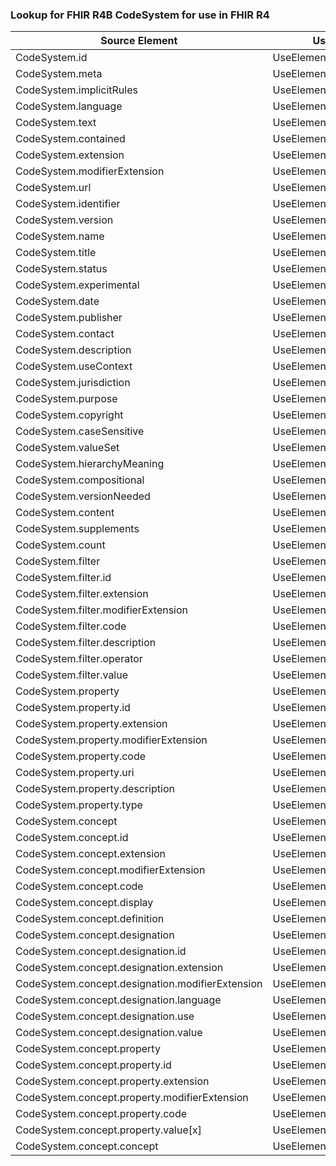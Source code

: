 ### Lookup for FHIR R4B CodeSystem for use in FHIR R4

| Source Element | Usage | Target |
| -------------- | ----- | ------ |
| CodeSystem.id | UseElementSameName | CodeSystem.id |
| CodeSystem.meta | UseElementSameName | CodeSystem.meta |
| CodeSystem.implicitRules | UseElementSameName | CodeSystem.implicitRules |
| CodeSystem.language | UseElementSameName | CodeSystem.language |
| CodeSystem.text | UseElementSameName | CodeSystem.text |
| CodeSystem.contained | UseElementSameName | CodeSystem.contained |
| CodeSystem.extension | UseElementSameName | CodeSystem.extension |
| CodeSystem.modifierExtension | UseElementSameName | CodeSystem.modifierExtension |
| CodeSystem.url | UseElementSameName | CodeSystem.url |
| CodeSystem.identifier | UseElementSameName | CodeSystem.identifier |
| CodeSystem.version | UseElementSameName | CodeSystem.version |
| CodeSystem.name | UseElementSameName | CodeSystem.name |
| CodeSystem.title | UseElementSameName | CodeSystem.title |
| CodeSystem.status | UseElementSameName | CodeSystem.status |
| CodeSystem.experimental | UseElementSameName | CodeSystem.experimental |
| CodeSystem.date | UseElementSameName | CodeSystem.date |
| CodeSystem.publisher | UseElementSameName | CodeSystem.publisher |
| CodeSystem.contact | UseElementSameName | CodeSystem.contact |
| CodeSystem.description | UseElementSameName | CodeSystem.description |
| CodeSystem.useContext | UseElementSameName | CodeSystem.useContext |
| CodeSystem.jurisdiction | UseElementSameName | CodeSystem.jurisdiction |
| CodeSystem.purpose | UseElementSameName | CodeSystem.purpose |
| CodeSystem.copyright | UseElementSameName | CodeSystem.copyright |
| CodeSystem.caseSensitive | UseElementSameName | CodeSystem.caseSensitive |
| CodeSystem.valueSet | UseElementSameName | CodeSystem.valueSet |
| CodeSystem.hierarchyMeaning | UseElementSameName | CodeSystem.hierarchyMeaning |
| CodeSystem.compositional | UseElementSameName | CodeSystem.compositional |
| CodeSystem.versionNeeded | UseElementSameName | CodeSystem.versionNeeded |
| CodeSystem.content | UseElementSameName | CodeSystem.content |
| CodeSystem.supplements | UseElementSameName | CodeSystem.supplements |
| CodeSystem.count | UseElementSameName | CodeSystem.count |
| CodeSystem.filter | UseElementSameName | CodeSystem.filter |
| CodeSystem.filter.id | UseElementSameName | CodeSystem.filter.id |
| CodeSystem.filter.extension | UseElementSameName | CodeSystem.filter.extension |
| CodeSystem.filter.modifierExtension | UseElementSameName | CodeSystem.filter.modifierExtension |
| CodeSystem.filter.code | UseElementSameName | CodeSystem.filter.code |
| CodeSystem.filter.description | UseElementSameName | CodeSystem.filter.description |
| CodeSystem.filter.operator | UseElementSameName | CodeSystem.filter.operator |
| CodeSystem.filter.value | UseElementSameName | CodeSystem.filter.value |
| CodeSystem.property | UseElementSameName | CodeSystem.property |
| CodeSystem.property.id | UseElementSameName | CodeSystem.property.id |
| CodeSystem.property.extension | UseElementSameName | CodeSystem.property.extension |
| CodeSystem.property.modifierExtension | UseElementSameName | CodeSystem.property.modifierExtension |
| CodeSystem.property.code | UseElementSameName | CodeSystem.property.code |
| CodeSystem.property.uri | UseElementSameName | CodeSystem.property.uri |
| CodeSystem.property.description | UseElementSameName | CodeSystem.property.description |
| CodeSystem.property.type | UseElementSameName | CodeSystem.property.type |
| CodeSystem.concept | UseElementSameName | CodeSystem.concept |
| CodeSystem.concept.id | UseElementSameName | CodeSystem.concept.id |
| CodeSystem.concept.extension | UseElementSameName | CodeSystem.concept.extension |
| CodeSystem.concept.modifierExtension | UseElementSameName | CodeSystem.concept.modifierExtension |
| CodeSystem.concept.code | UseElementSameName | CodeSystem.concept.code |
| CodeSystem.concept.display | UseElementSameName | CodeSystem.concept.display |
| CodeSystem.concept.definition | UseElementSameName | CodeSystem.concept.definition |
| CodeSystem.concept.designation | UseElementSameName | CodeSystem.concept.designation |
| CodeSystem.concept.designation.id | UseElementSameName | CodeSystem.concept.designation.id |
| CodeSystem.concept.designation.extension | UseElementSameName | CodeSystem.concept.designation.extension |
| CodeSystem.concept.designation.modifierExtension | UseElementSameName | CodeSystem.concept.designation.modifierExtension |
| CodeSystem.concept.designation.language | UseElementSameName | CodeSystem.concept.designation.language |
| CodeSystem.concept.designation.use | UseElementSameName | CodeSystem.concept.designation.use |
| CodeSystem.concept.designation.value | UseElementSameName | CodeSystem.concept.designation.value |
| CodeSystem.concept.property | UseElementSameName | CodeSystem.concept.property |
| CodeSystem.concept.property.id | UseElementSameName | CodeSystem.concept.property.id |
| CodeSystem.concept.property.extension | UseElementSameName | CodeSystem.concept.property.extension |
| CodeSystem.concept.property.modifierExtension | UseElementSameName | CodeSystem.concept.property.modifierExtension |
| CodeSystem.concept.property.code | UseElementSameName | CodeSystem.concept.property.code |
| CodeSystem.concept.property.value[x] | UseElementSameName | CodeSystem.concept.property.value[x] |
| CodeSystem.concept.concept | UseElementSameName | CodeSystem.concept.concept |
